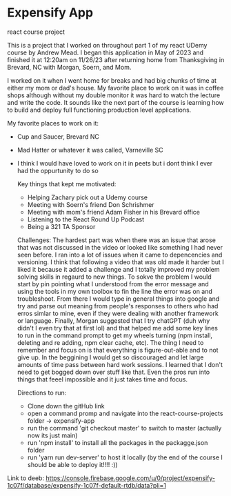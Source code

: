 # Expensify App
react course project

This is a project that I worked on throughout part 1 of my react UDemy course by Andrew Mead. I began this application in May of 2023
and finished it at 12:20am on 11/26/23 after returning home from Thanksgiving in Brevard, NC with Morgan, Soern, and Mom. 

I worked on it when I went home for breaks and had big chunks of time at either my mom or dad's house. My favorite place to work on it was
in coffee shops although without my double monitor it was hard to watch the lecture and write the code. It sounds like the next part of 
the course is learning how to build and deploy full functioning production level applications.

My favorite places to work on it:
- Cup and Saucer, Brevard NC
- Mad Hatter or whatever it was called, Varneville SC
- I think I would have loved to work on it in peets but i dont think I ever had the oppurtunity to do so

  Key things that kept me motivated:
  - Helping Zachary pick out a Udemy course
  - Meeting with Soern's friend Don Schrishmer
  - Meeting with mom's friend Adam Fisher in his Brevard office
  - Listening to the React Round Up Podcast
  - Being a 321 TA Sponsor
 
  Challenges:
  The hardest part was when there was an issue that arose that was not discussed in the video or looked like something I had never seen
  before. I ran into a lot of issues when it came to depencencies and versioning. I think that following a video that was old made
  it harder but I liked it because it added a challenge and I totally improved my problem solving skills in regaurd to new things.
  To sokve the problem I would start by pin pointing what I understood from the error message and using the tools in my own toolbox
  to fin the line the error was on and troubleshoot. From there I would type in general things into google and try  and parse
  out meaning from people's responses to others who had erros simlar to mine, even if they were dealing with another framework or
  language. Finally, Morgan suggested that I try chatGPT (duh why didn't I even try that at first lol) and that helped me add some
  key lines to run in the command prompt to get my wheels turning (npm install, deleting and re adding, npm clear cache, etc).
  The thing I need to remember and focus on is that everything is figure-out-able and to not give up. In the beggining I would
  get so discouraged and let large amounts of time pass between hard work sessions. I learned that I don't need to get bogged down
  over stuff like that. Even the pros run into things that feeel impossible and it just takes time and focus.

  Directions to run:
  - Clone down the gitHub link
  - open a command promp and navigate into the react-course-projects folder -> expensify-app
  - run the command 'git checkout master' to switch to master (actually now its just main)
  - run 'npm install' to install all the packages in the packagge.json folder
  - run 'yarn run dev-server' to host it locally (by the end of the course I should be able to deploy it!!!! :))
 

Link to deeb: https://console.firebase.google.com/u/0/project/expensify-1c07f/database/expensify-1c07f-default-rtdb/data?pli=1
